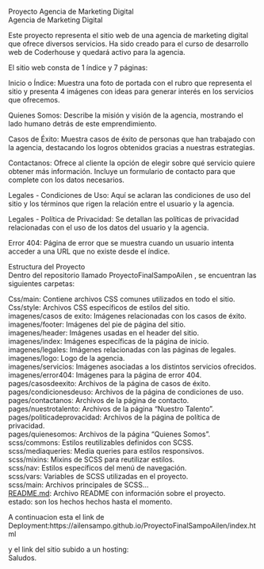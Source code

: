 <p class="has-line-data" data-line-start="1" data-line-end="3">Proyecto Agencia de Marketing Digital<br>
Agencia de Marketing Digital</p>
<p class="has-line-data" data-line-start="4" data-line-end="5">Este proyecto representa el sitio web de una agencia de marketing digital que ofrece diversos servicios. Ha sido creado para el curso de desarrollo web de Coderhouse y quedará activo para la agencia.</p>
<p class="has-line-data" data-line-start="6" data-line-end="7">El sitio web consta de 1 índice y 7 páginas:</p>
<p class="has-line-data" data-line-start="8" data-line-end="9">Inicio o Índice: Muestra una foto de portada con el rubro que representa el sitio y presenta 4 imágenes con ideas para generar interés en los servicios que ofrecemos.</p>
<p class="has-line-data" data-line-start="10" data-line-end="11">Quienes Somos: Describe la misión y visión de la agencia, mostrando el lado humano detrás de este emprendimiento.</p>
<p class="has-line-data" data-line-start="12" data-line-end="13">Casos de Éxito: Muestra casos de éxito de personas que han trabajado con la agencia, destacando los logros obtenidos gracias a nuestras estrategias.</p>
<p class="has-line-data" data-line-start="14" data-line-end="15">Contactanos: Ofrece al cliente la opción de elegir sobre qué servicio quiere obtener más información. Incluye un formulario de contacto para que complete con los datos necesarios.</p>
<p class="has-line-data" data-line-start="16" data-line-end="17">Legales - Condiciones de Uso: Aquí se aclaran las condiciones de uso del sitio y los términos que rigen la relación entre el usuario y la agencia.</p>
<p class="has-line-data" data-line-start="18" data-line-end="19">Legales - Política de Privacidad: Se detallan las políticas de privacidad relacionadas con el uso de los datos del usuario y la agencia.</p>
<p class="has-line-data" data-line-start="20" data-line-end="21">Error 404: Página de error que se muestra cuando un usuario intenta acceder a una URL que no existe desde el índice.</p>
<p class="has-line-data" data-line-start="22" data-line-end="24">Estructura del Proyecto<br>
Dentro del repositorio llamado ProyectoFinalSampoAilen , se encuentran las siguientes carpetas:</p>
<p class="has-line-data" data-line-start="25" data-line-end="49">Css/main: Contiene archivos CSS comunes utilizados en todo el sitio.<br>
Css/style: Archivos CSS específicos de estilos del sitio.<br>
imagenes/casos de exito: Imágenes relacionadas con los casos de éxito.<br>
imagenes/footer: Imágenes del pie de página del sitio.<br>
imagenes/header: Imágenes usadas en el header del sitio.<br>
imagenes/index: Imágenes específicas de la página de inicio.<br>
imagenes/legales: Imágenes relacionadas con las páginas de legales.<br>
imagenes/logo: Logo de la agencia.<br>
imagenes/servicios: Imágenes asociadas a los distintos servicios ofrecidos.<br>
imagenes/error404: Imágenes para la página de error 404.<br>
pages/casosdeexito: Archivos de la página de casos de éxito.<br>
pages/condicionesdeuso: Archivos de la página de condiciones de uso.<br>
pages/contactanos: Archivos de la página de contacto.<br>
pages/nuestrotalento: Archivos de la página “Nuestro Talento”.<br>
pages/politicadeprovacidad: Archivos de la página de política de privacidad.<br>
pages/quienesomos: Archivos de la página “Quienes Somos”.<br>
scss/commons: Estilos reutilizables definidos con SCSS.<br>
scss/mediaqueries: Media queries para estilos responsivos.<br>
scss/mixins: Mixins de SCSS para reutilizar estilos.<br>
scss/nav: Estilos específicos del menú de navegación.<br>
scss/vars: Variables de SCSS utilizadas en el proyecto.<br>
scss/main: Archivos principales de SCSS…<br>
<a href="http://README.md">README.md</a>: Archivo README con información sobre el proyecto.<br>
estado: son los hechos hechos hasta el momento.</p>
<p class="has-line-data" data-line-start="50" data-line-end="51">A continuacion esta el link de Deployment:https://ailensampo.github.io/ProyectoFinalSampoAilen/index.html</p>
<p class="has-line-data" data-line-start="52" data-line-end="54">y el link del sitio subido a un hosting:<br>
Saludos.</p>
